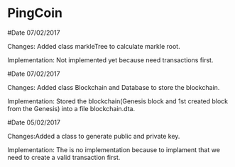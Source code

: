 # PingCoin

#Date 07/02/2017

Changes: Added class markleTree to calculate markle root.

Implementation: Not implemented yet because need transactions first.

#Date 07/02/2017

Changes: Added class Blockchain and Database to store the blockchain.

Implementation: Stored the blockchain(Genesis block and 1st created block from the Genesis) into a file blockchain.dta.

#Date 05/02/2017

Changes:Added a class to generate public and private key.
  
Implementation: The is no implementation because to implament that we need to create a valid transaction first.
